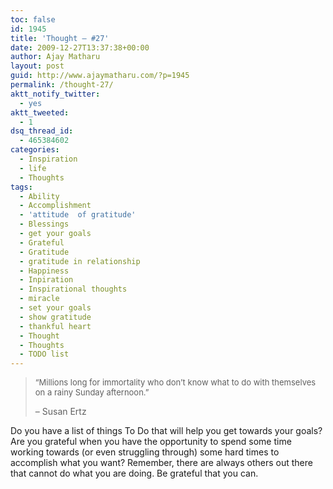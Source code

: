 ```yaml
---
toc: false
id: 1945
title: 'Thought – #27'
date: 2009-12-27T13:37:38+00:00
author: Ajay Matharu
layout: post
guid: http://www.ajaymatharu.com/?p=1945
permalink: /thought-27/
aktt_notify_twitter:
  - yes
aktt_tweeted:
  - 1
dsq_thread_id:
  - 465384602
categories:
  - Inspiration
  - life
  - Thoughts
tags:
  - Ability
  - Accomplishment
  - 'attitude  of gratitude'
  - Blessings
  - get your goals
  - Grateful
  - Gratitude
  - gratitude in relationship
  - Happiness
  - Inpiration
  - Inspirational thoughts
  - miracle
  - set your goals
  - show gratitude
  - thankful heart
  - Thought
  - Thoughts
  - TODO list
---
```

> <div>
>   <span style="font-size: small;">&#8220;Millions long for immortality who don&#8217;t know what to do with themselves on a rainy Sunday afternoon.&#8221;</span></p> 
>   
>   <p>
>     &#8211; Susan Ertz
>   </p>
> </div>

Do you have a list of things To Do that will help you get towards your goals? Are you grateful when you have the opportunity to spend some time working towards (or even struggling through) some hard times to accomplish what you want? Remember, there are always others out there that cannot do what you are doing. Be grateful that you can.
